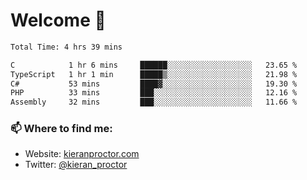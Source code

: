 # Welcome 🦘

<!--START_SECTION:waka-->

```txt
Total Time: 4 hrs 39 mins

C            1 hr 6 mins     ██████░░░░░░░░░░░░░░░░░░░   23.65 %
TypeScript   1 hr 1 min      █████▒░░░░░░░░░░░░░░░░░░░   21.98 %
C#           53 mins         ████▓░░░░░░░░░░░░░░░░░░░░   19.30 %
PHP          33 mins         ███░░░░░░░░░░░░░░░░░░░░░░   12.16 %
Assembly     32 mins         ███░░░░░░░░░░░░░░░░░░░░░░   11.66 %
```

<!--END_SECTION:waka-->

### 📫 Where to find me:

-   Website: [kieranproctor.com](https://kieranproctor.com/)
-   Twitter: [@kieran_proctor](https://twitter.com/kieran_proctor)
